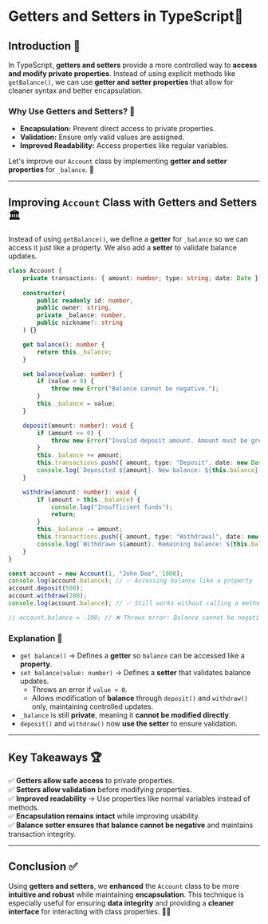 # **Getters and Setters in TypeScript**🚀

## Introduction 🎯

In TypeScript, **getters and setters** provide a more controlled way to **access and modify private properties**. Instead of using explicit methods like `getBalance()`, we can use **getter and setter properties** that allow for cleaner syntax and better encapsulation.

### Why Use Getters and Setters? 🤔

- **Encapsulation:** Prevent direct access to private properties.
- **Validation:** Ensure only valid values are assigned.
- **Improved Readability:** Access properties like regular variables.

Let's improve our `Account` class by implementing **getter and setter properties** for `_balance`. 🏦

---

## Improving `Account` Class with Getters and Setters 🏛️

Instead of using `getBalance()`, we define a **getter** for `_balance` so we can access it just like a property. We also add a **setter** to validate balance updates.

```typescript
class Account {
    private transactions: { amount: number; type: string; date: Date }[] = [];
    
    constructor(
        public readonly id: number,
        public owner: string,
        private _balance: number,
        public nickname?: string
    ) {}

    get balance(): number {
        return this._balance;
    }

    set balance(value: number) {
        if (value < 0) {
            throw new Error("Balance cannot be negative.");
        }
        this._balance = value;
    }

    deposit(amount: number): void {
        if (amount <= 0) {
            throw new Error("Invalid deposit amount. Amount must be greater than zero.");
        }
        this._balance += amount; 
        this.transactions.push({ amount, type: "Deposit", date: new Date() });
        console.log(`Deposited ${amount}. New balance: ${this.balance}`);
    }

    withdraw(amount: number): void {
        if (amount > this._balance) {
            console.log("Insufficient funds");
            return;
        }
        this._balance -= amount; 
        this.transactions.push({ amount, type: "Withdrawal", date: new Date() });
        console.log(`Withdrawn ${amount}. Remaining balance: ${this.balance}`);
    }
}

const account = new Account(1, "John Doe", 1000);
console.log(account.balance); // ✅ Accessing balance like a property
account.deposit(500);
account.withdraw(200);
console.log(account.balance); // ✅ Still works without calling a method

// account.balance = -100; // ❌ Throws error: Balance cannot be negative
```

### Explanation 🧐

- `get balance()` → Defines a **getter** so `balance` can be accessed like a **property**.
- `set balance(value: number)` → Defines a **setter** that validates balance updates.
  - Throws an error if `value < 0`.
  - Allows modification of **balance** through `deposit()` and `withdraw()` only, maintaining controlled updates.
- `_balance` is still **private**, meaning it **cannot be modified directly**.
- `deposit()` and `withdraw()` now **use the setter** to ensure validation.

---

## Key Takeaways 🏆

✅ **Getters allow safe access** to private properties.\
✅ **Setters allow validation** before modifying properties.\
✅ **Improved readability** → Use properties like normal variables instead of methods.\
✅ **Encapsulation remains intact** while improving usability.\
✅ **Balance setter ensures that balance cannot be negative** and maintains transaction integrity.

---

## Conclusion ✅

Using **getters and setters**, we **enhanced** the `Account` class to be more **intuitive and robust** while maintaining **encapsulation**. This technique is especially useful for ensuring **data integrity** and providing a **cleaner interface** for interacting with class properties. 🚀🔥